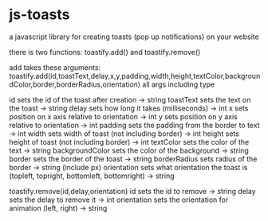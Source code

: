 # js-toasts
a javascript library for creating toasts (pop up notifications) on your website

there is two functions:
toastify.add() and toastify.remove()

add takes these arguments:
toastify.add(id,toastText,delay,x,y,padding,width,height,textColor,backgroundColor,border,borderRadius,orientation)
all args including type

id sets the id of the toast after creation -> string
toastText sets the text on the toast -> string
delay sets how long it takes (milliseconds) -> int
x sets position on x axis relative to orientation -> int
y sets position on y axis relative to orientation -> int
padding sets the padding from the border to text -> int
width sets width of toast (not including border) -> int
height sets height of toast (not including border) -> int
textColor sets the color of the text -> string
backgroundColor sets the color of the background -> string
border sets the border of the toast -> string
borderRadius sets radius of the border -> string (include px)
orientation sets what orientation the toast is (topleft, topright, bottomleft, bottomright) -> string

toastify.remove(id,delay,orientation)
id sets the id to remove -> string
delay sets the delay to remove it -> int
orientation sets the orientation for animation (left, right) -> string
